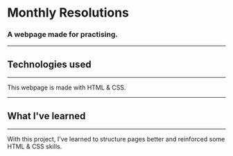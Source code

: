 # Monthly Resolutions
### A webpage made for practising.
***
## Technologies used
***
This webpage is made with HTML & CSS.
***
## What I've learned
***
With this project, I've learned to structure pages
better and reinforced some HTML & CSS skills.